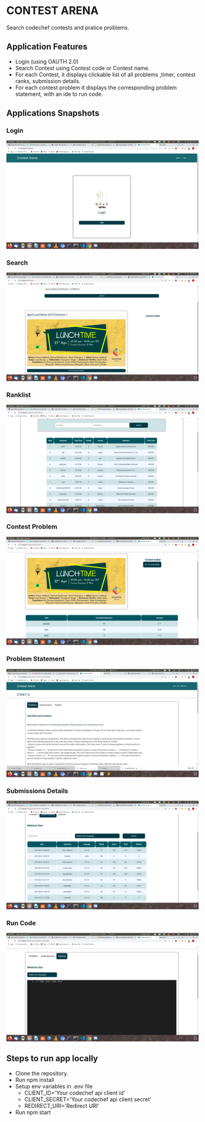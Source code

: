 # CONTEST ARENA

  Search codechef contests and pratice problems.

## Application Features
* Login (using OAUTH 2.0)
* Search Contest using Contest code or Contest name.
* For each Contest, it displays clickable list of all problems ,timer, contest ranks, submission details.
* For each contest problem  it displays the corresponding problem statement, with an ide to run code.

## Applications Snapshots

### Login
![alt text](https://github.com/urvashigupta7/contest-arena/blob/master/screenshots/Login.png)

### Search
![alt text](https://github.com/urvashigupta7/contest-arena/blob/master/screenshots/Search.png)

### Ranklist
![alt text](https://github.com/urvashigupta7/contest-arena/blob/master/screenshots/Ranklist.png)

### Contest Problem
![alt text](https://github.com/urvashigupta7/contest-arena/blob/master/screenshots/ContestProblem.png)

### Problem Statement
![alt text](https://github.com/urvashigupta7/contest-arena/blob/master/screenshots/ProblemStatement.png)

### Submissions Details
![alt text](https://github.com/urvashigupta7/contest-arena/blob/master/screenshots/Submissions.png)

### Run Code
![alt text](https://github.com/urvashigupta7/contest-arena/blob/master/screenshots/Submit.png)



## Steps to run app locally

* Clone the repository.
* Run npm install
* Setup env variables in .env file 
  * CLIENT_ID='Your codechef api client id'
  * CLIENT_SECRET='Your codechef api client secret'
  * REDIRECT_URI='Redirect URI'
* Run npm start
  

